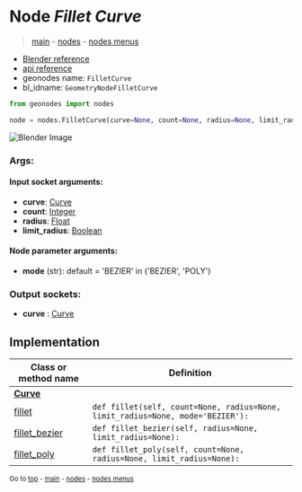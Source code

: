 # Node *Fillet Curve*

> [main](../structure.md) - [nodes](nodes.md) - [nodes menus](nodes_menus.md)

- [Blender reference](https://docs.blender.org/manual/en/latest/modeling/geometry_nodes/curve/fillet_curve.html)
- [api reference](https://docs.blender.org/api/current/bpy.types.GeometryNodeFilletCurve.html)
- geonodes name: `FilletCurve`
- bl_idname: `GeometryNodeFilletCurve`

```python
from geonodes import nodes

node = nodes.FilletCurve(curve=None, count=None, radius=None, limit_radius=None, mode='BEZIER')
```

![Blender Image](https://docs.blender.org/manual/en/latest/_images/node-types_GeometryNodeFilletCurve.webp)

### Args:

#### Input socket arguments:

- **curve**: [Curve](Curve.md)
- **count**: [Integer](Integer.md)
- **radius**: [Float](Float.md)
- **limit_radius**: [Boolean](Boolean.md)

#### Node parameter arguments:

- **mode** (str): default = 'BEZIER' in ('BEZIER', 'POLY')

### Output sockets:

- **curve** : [Curve](Curve.md)

## Implementation

| Class or method name | Definition |
|----------------------|------------|
| **[Curve](Curve.md)** |
| [fillet](Curve.md#fillet) | `def fillet(self, count=None, radius=None, limit_radius=None, mode='BEZIER'):` |
| [fillet_bezier](Curve.md#fillet_bezier) | `def fillet_bezier(self, radius=None, limit_radius=None):` |
| [fillet_poly](Curve.md#fillet_poly) | `def fillet_poly(self, count=None, radius=None, limit_radius=None):` |

<sub>Go to [top](#node-Fillet-Curve) - [main](../structure.md) - [nodes](nodes.md) - [nodes menus](nodes_menus.md)</sub>

